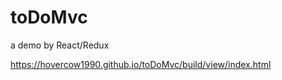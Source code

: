 # toDoMvc
<p>a demo by React/Redux</p>
<a href="https://hovercow1990.github.io/toDoMvc/build/view/index.html" target="blank">https://hovercow1990.github.io/toDoMvc/build/view/index.html</a>
